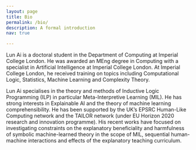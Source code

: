 ```yaml
---
layout: page
title: Bio
permalink: /bio/
description: A formal introduction
nav: true

---
```


Lun Ai is a doctoral student in the Department of Computing at Imperial College London. He was awarded an MEng degree in Computing with a specialist in Artificial Intelligence at Imperial College London. At Imperial College London, he received training on topics including Computational Logic, Statistics, Machine Learning and Complexity Theory.

Lun Ai specialises in the theory and methods of Inductive Logic Programming (ILP) in particular Meta-Interpretive Learning (MIL). He has strong interests in Explainable AI and the theory of machine learning comprehensibility. He has been supported by the UK’s EPSRC Human-Like Computing network and the TAILOR network (under EU Horizon 2020 research and innovation programme). His recent works have focused on investigating constraints on the explanatory beneficiality and harmfulness of symbolic machine-learned theory in the scope of MIL, sequential human-machine interactions and effects of the explanatory teaching curriculum.
